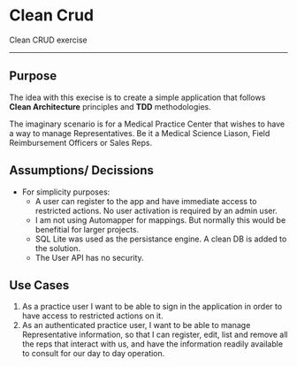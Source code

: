 # Clean Crud 

Clean CRUD exercise

---

## Purpose

The idea with this execise is to create a simple application that follows **Clean Architecture** principles and **TDD** methodologies.

The imaginary scenario is for a Medical Practice Center that wishes to have a way to manage Representatives. Be it a Medical Science Liason, Field Reimbursement Officers or Sales Reps.

## Assumptions/ Decissions

- For simplicity purposes:
  - A user can register to the app and have immediate access to restricted actions. No user activation is required by an admin user.
  - I am not using Automapper for mappings. But normally this would be benefitial for larger projects.
  - SQL Lite was used as the persistance engine. A clean DB is added to the solution.
  - The User API has no security.

## Use Cases

1. As a practice user I want to be able to sign in the application in order to have access to restricted actions on it.
2. As an authenticated practice user, I want to be able to manage Representative information, so that I can register, edit, list and remove all the reps that interact with us, and have the information readily available to consult for our day to day operation.





